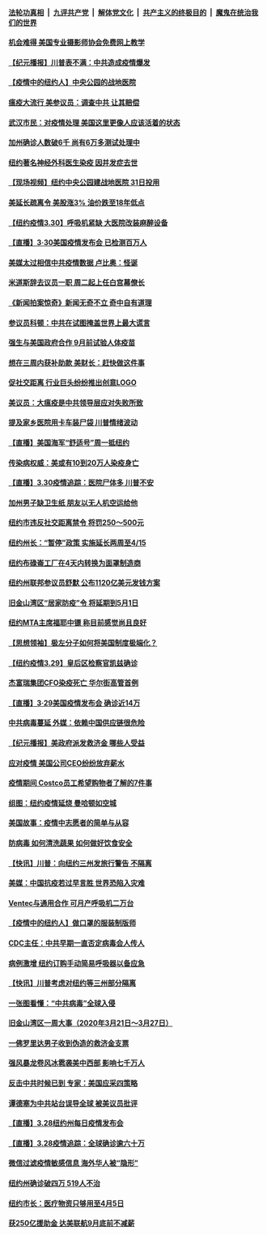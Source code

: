 ####  [法轮功真相](../../../../basic/blob/master/README.md?t=03311431) &nbsp;|&nbsp; [九评共产党](../../../../9ping.md/blob/master/README.md?t=03311431) &nbsp;|&nbsp; [解体党文化](../../../../jtdwh.md/blob/master/README.md?t=03311431)  &nbsp;|&nbsp; [共产主义的终极目的](../../../../gczydzjmd.md/blob/master/README.md?t=03311431) &nbsp;|&nbsp; [魔鬼在统治我们的世界](../../../../mgztzwmdsj.md/blob/master/README.md?t=03311431) 

#### [机会难得 美国专业摄影师协会免费网上教学](../pages/nsc412/n11990591.md?t=03311431) 

#### [【纪元播报】川普表不满：中共造成疫情爆发](../pages/nsc412/n11986678.md?t=03311431) 

#### [【疫情中的纽约人】中央公园的战地医院](../pages/nsc412/n11990160.md?t=03311431) 

#### [瘟疫大流行 美参议员：调查中共 让其赔偿](../pages/nsc412/n11989642.md?t=03311431) 

#### [武汉市民：对疫情处理 美国这里更像人应该活着的状态](../pages/nsc412/n11990108.md?t=03311431) 

#### [加州确诊人数破6千 尚有6万多测试处理中](../pages/nsc412/n11989966.md?t=03311431) 

#### [纽约著名神经外科医生染疫 因并发症去世](../pages/nsc412/n11989808.md?t=03311431) 

#### [【现场视频】纽约中央公园建战地医院 31日投用](../pages/nsc412/n11989760.md?t=03311431) 

#### [美延长疏离令 美股涨3% 油价跌至18年低点](../pages/nsc412/n11989767.md?t=03311431) 

#### [【纽约疫情3.30】呼吸机紧缺 大医院改装麻醉设备](../pages/nsc412/n11988256.md?t=03311431) 

#### [【直播】3·30美国疫情发布会 已检测百万人](../pages/nsc412/n11989391.md?t=03311431) 

#### [美媒太过相信中共疫情数据 卢比奥：怪诞](../pages/nsc412/n11988821.md?t=03311431) 

#### [米道斯辞去议员一职 周二起上任白宫幕僚长](../pages/nsc412/n11989409.md?t=03311431) 

#### [《新闻拍案惊奇》新闻无奇不立 奇中自有道理](../pages/nsc412/n11989310.md?t=03311431) 

#### [参议员科顿：中共在试图掩盖世界上最大谎言](../pages/nsc412/n11989131.md?t=03311431) 

#### [强生与美国政府合作 9月前试验人体疫苗](../pages/nsc412/n11989210.md?t=03311431) 

#### [想在三周内获补助款 美财长：赶快做这件事](../pages/nsc412/n11989143.md?t=03311431) 

#### [促社交距离 行业巨头纷纷推出创意LOGO](../pages/nsc412/n11988958.md?t=03311431) 

#### [美议员：大瘟疫是中共领导层应对失败所致](../pages/nsc412/n11987174.md?t=03311431) 

#### [提及家乡医院用卡车装尸袋 川普情绪波动](../pages/nsc412/n11988913.md?t=03311431) 

#### [【直播】美国海军“舒适号”周一抵纽约](../pages/nsc412/n11988771.md?t=03311431) 

#### [传染病权威：美或有10到20万人染疫身亡](../pages/nsc412/n11986277.md?t=03311431) 

#### [【直播】3.30疫情追踪：医院尸体多 川普不安](../pages/nsc412/n11988381.md?t=03311431) 

#### [加州男子缺卫生纸 朋友以无人机空运给他](../pages/nsc412/n11988168.md?t=03311431) 

#### [纽约市违反社交距离禁令 将罚250～500元](../pages/nsc412/n11987435.md?t=03311431) 

#### [纽约州长：“暂停”政策  实施延长两周至4/15](../pages/nsc412/n11987457.md?t=03311431) 

#### [纽约布碌崙工厂在4天内转换为面罩制造商](../pages/nsc412/n11987465.md?t=03311431) 

#### [纽约州联邦参议员舒默  公布1120亿美元发钱方案](../pages/nsc412/n11987514.md?t=03311431) 

#### [旧金山湾区“居家防疫”令 将延期到5月1日](../pages/nsc412/n11987593.md?t=03311431) 

#### [纽约MTA主席福耶中镖 称目前感觉尚且良好](../pages/nsc412/n11987473.md?t=03311431) 

#### [【思想领袖】极左分子如何将美国制度极端化？](../pages/nsc412/n11698317.md?t=03311431) 

#### [【纽约疫情3.29】皇后区检察官凯兹确诊](../pages/nsc412/n11985412.md?t=03311431) 

#### [杰富瑞集团CFO染疫死亡 华尔街高管首例](../pages/nsc412/n11986712.md?t=03311431) 

#### [【直播】3·29美国疫情发布会 确诊近14万](../pages/nsc412/n11986241.md?t=03311431) 

#### [中共病毒蔓延 外媒：依赖中国供应链很危险](../pages/nsc412/n11984622.md?t=03311431) 

#### [【纪元播报】美政府派发救济金 哪些人受益](../pages/nsc412/n11986382.md?t=03311431) 

#### [应对疫情 美国公司CEO纷纷放弃薪水](../pages/nsc412/n11985616.md?t=03311431) 

#### [疫情期间 Costco员工希望购物者了解的7件事](../pages/nsc412/n11977820.md?t=03311431) 

#### [组图：纽约疫情延烧 曼哈顿如空城](../pages/nsc412/n11985336.md?t=03311431) 

#### [美国故事：疫情中志愿者的简单与从容](../pages/nsc412/n11984935.md?t=03311431) 

#### [防病毒 如何清洗蔬果 如何做好饮食安全](../pages/nsc412/n11982340.md?t=03311431) 

#### [【快讯】川普：向纽约三州发旅行警告 不隔离](../pages/nsc412/n11984670.md?t=03311431) 

#### [美媒：中国抗疫若过早言胜 世界恐陷入灾难](../pages/nsc412/n11984592.md?t=03311431) 

#### [Ventec与通用合作 可月产呼吸机二万台](../pages/nsc412/n11984351.md?t=03311431) 

#### [【疫情中的纽约人】做口罩的服装制版师](../pages/nsc412/n11982490.md?t=03311431) 

#### [CDC主任：中共早期一直否定病毒会人传人](../pages/nsc412/n11983869.md?t=03311431) 

#### [病例激增 纽约订购手动简易呼吸器以备应急](../pages/nsc412/n11984218.md?t=03311431) 

#### [【快讯】川普考虑对纽约等三州部分隔离](../pages/nsc412/n11983970.md?t=03311431) 

#### [一张图看懂：“中共病毒”全球入侵](../pages/nsc412/n11984023.md?t=03311431) 

#### [旧金山湾区一周大事（2020年3月21日～3月27日）](../pages/nsc412/n11984054.md?t=03311431) 

#### [一佛罗里达男子收到伪造的救济金支票](../pages/nsc412/n11983957.md?t=03311431) 

#### [强风暴龙卷风冰雹袭美中西部 影响七千万人](../pages/nsc412/n11983650.md?t=03311431) 

#### [反击中共时候已到 专家：美国应采四策略](../pages/nsc412/n11983904.md?t=03311431) 

#### [谭德塞为中共站台误导全球 被美议员批评](../pages/nsc412/n11983836.md?t=03311431) 

#### [【直播】3.28纽约州每日疫情发布会](../pages/nsc412/n11983513.md?t=03311431) 

#### [【直播】3.28疫情追踪：全球确诊逾六十万](../pages/nsc412/n11983408.md?t=03311431) 

#### [微信过滤疫情敏感信息 海外华人被“隐形”](../pages/nsc412/n11981644.md?t=03311431) 

#### [纽约州确诊破四万 519人不治](../pages/nsc412/n11982747.md?t=03311431) 

#### [纽约市长：医疗物资只够用至4月5日](../pages/nsc412/n11982742.md?t=03311431) 

#### [获250亿援助金 达美联航9月底前不减薪](../pages/nsc412/n11982805.md?t=03311431) 

